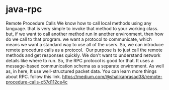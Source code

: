 # java-rpc
Remote Procedure Calls
We know how to call local methods using any language. that is very simple to invoke that method to your working class. but, if we want to call another method run in another environment, then how do we call to that program. we want a protocol to communicate, which means we want a standard way to use all of the users. So, we can introduce remote procedure calls as a protocol. 
Our purpose is to just call the remote methods and get responses quickly. We don't want to understand network details like where to run. So, the RPC protocol is good for that. It uses a message-based communication schema as a separate environment. As well as, in here, It use well-structured packet data.
You can learn more things about RPC. follow this link. 
https://medium.com/@shalikaprasad38/remote-procedure-calls-c57d112ce4c
